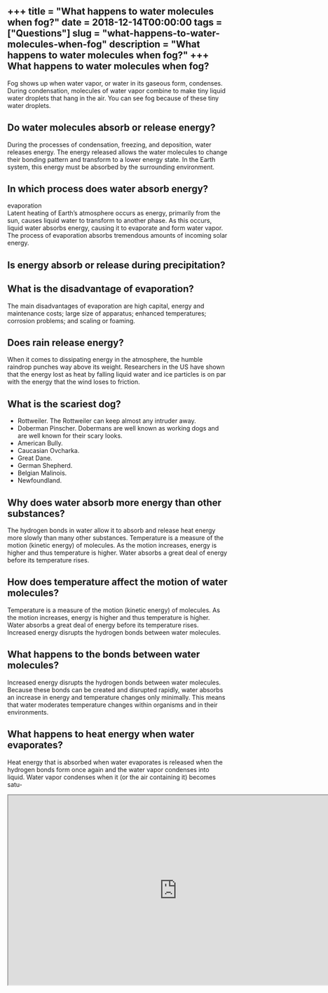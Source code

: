 +++
title = "What happens to water molecules when fog?"
date = 2018-12-14T00:00:00
tags = ["Questions"]
slug = "what-happens-to-water-molecules-when-fog"
description = "What happens to water molecules when fog?"
+++
What happens to water molecules when fog?
-----------------------------------------

Fog shows up when water vapor, or water in its gaseous form, condenses. During condensation, molecules of water vapor combine to make tiny liquid water droplets that hang in the air. You can see fog because of these tiny water droplets.

Do water molecules absorb or release energy?
--------------------------------------------

During the processes of condensation, freezing, and deposition, water releases energy. The energy released allows the water molecules to change their bonding pattern and transform to a lower energy state. In the Earth system, this energy must be absorbed by the surrounding environment.

In which process does water absorb energy?
------------------------------------------

evaporation  
Latent heating of Earth’s atmosphere occurs as energy, primarily from the sun, causes liquid water to transform to another phase. As this occurs, liquid water absorbs energy, causing it to evaporate and form water vapor. The process of evaporation absorbs tremendous amounts of incoming solar energy.

Is energy absorb or release during precipitation?
-------------------------------------------------

What is the disadvantage of evaporation?
----------------------------------------

The main disadvantages of evaporation are high capital, energy and maintenance costs; large size of apparatus; enhanced temperatures; corrosion problems; and scaling or foaming.

Does rain release energy?
-------------------------

When it comes to dissipating energy in the atmosphere, the humble raindrop punches way above its weight. Researchers in the US have shown that the energy lost as heat by falling liquid water and ice particles is on par with the energy that the wind loses to friction.

What is the scariest dog?
-------------------------

- Rottweiler. The Rottweiler can keep almost any intruder away.
- Doberman Pinscher. Dobermans are well known as working dogs and are well known for their scary looks.
- American Bully.
- Caucasian Ovcharka.
- Great Dane.
- German Shepherd.
- Belgian Malinois.
- Newfoundland.

Why does water absorb more energy than other substances?
--------------------------------------------------------

The hydrogen bonds in water allow it to absorb and release heat energy more slowly than many other substances. Temperature is a measure of the motion (kinetic energy) of molecules. As the motion increases, energy is higher and thus temperature is higher. Water absorbs a great deal of energy before its temperature rises.

How does temperature affect the motion of water molecules?
----------------------------------------------------------

Temperature is a measure of the motion (kinetic energy) of molecules. As the motion increases, energy is higher and thus temperature is higher. Water absorbs a great deal of energy before its temperature rises. Increased energy disrupts the hydrogen bonds between water molecules.

What happens to the bonds between water molecules?
--------------------------------------------------

Increased energy disrupts the hydrogen bonds between water molecules. Because these bonds can be created and disrupted rapidly, water absorbs an increase in energy and temperature changes only minimally. This means that water moderates temperature changes within organisms and in their environments.

What happens to heat energy when water evaporates?
--------------------------------------------------

Heat energy that is absorbed when water evaporates is released when the hydrogen bonds form once again and the water vapor condenses into liquid. Water vapor condenses when it (or the air containing it) becomes satu-

<iframe allow="accelerometer; autoplay; clipboard-write; encrypted-media; gyroscope; picture-in-picture" allowfullscreen="" class="__youtube_prefs__  epyt-is-override  no-lazyload" data-no-lazy="1" data-origheight="433" data-origwidth="770" data-skipgform_ajax_framebjll="" height="433" id="_ytid_90678" loading="lazy" src="https://www.youtube.com/embed/xYU7RSoOZ0U?enablejsapi=1&autoplay=0&cc_load_policy=0&cc_lang_pref=&iv_load_policy=1&loop=0&modestbranding=0&rel=1&fs=1&playsinline=0&autohide=2&theme=dark&color=red&controls=1&" title="YouTube player" width="770"></iframe>